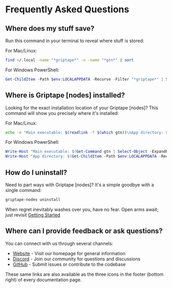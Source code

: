 # Frequently Asked Questions

## Where does my stuff save?

Run this command in your terminal to reveal where stuff is stored:

For Mac/Linux:

```bash
find ~/.local -name "*griptape*" -o -name "*gtn*" | sort
```

For Windows PowerShell:

```powershell
Get-ChildItem -Path $env:LOCALAPPDATA -Recurse -Filter "*griptape*" | Select-Object FullName
```

## Where is Griptape [nodes] installed?

Looking for the exact installation location of your Griptape [nodes]? This command will show you precisely where it's installed:

For Mac/Linux:

```bash
echo -e "Main executable: $(readlink -f $(which gtn))\nApp directory: $(find ~/.local/share -type d -name "griptape_nodes" -o -name "griptape-nodes" | head -1)"
```

For Windows PowerShell:

```powershell
Write-Host "Main executable: $(Get-Command gtn | Select-Object -ExpandProperty Source)"
Write-Host "App directory: $(Get-ChildItem -Path $env:LOCALAPPDATA -Recurse -Directory -Filter "*griptape*" | Select-Object -First 1 -ExpandProperty FullName)"
```

## How do I uninstall?

Need to part ways with Griptape [nodes]? It's a simple goodbye with a single command:

```bash
griptape-nodes uninstall
```

When regret inevitably washes over you, have no fear. Open arms await; just revisit [Getting Started](getting_started.md)

## Where can I provide feedback or ask questions?

You can connect with us through several channels:

- [Website](https://www.griptape.ai) - Visit our homepage for general information
- [Discord](https://discord.gg/gnWRz88eym) - Join our community for questions and discussions
- [GitHub](https://github.com/griptape-ai/griptape-nodes) - Submit issues or contribute to the codebase

These same links are also available as the three icons in the footer (bottom right) of every documentation page.
